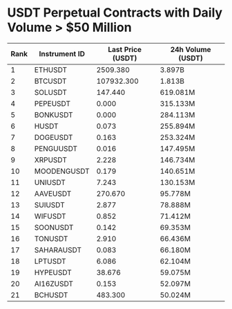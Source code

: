 # USDT Perpetual Contracts with Daily Volume > $50 Million

| Rank | Instrument ID | Last Price (USDT) | 24h Volume (USDT) |
|------|---------------|-------------------|-------------------|
| 1 | ETHUSDT | 2509.380 | 3.897B |
| 2 | BTCUSDT | 107932.300 | 1.813B |
| 3 | SOLUSDT | 147.440 | 619.081M |
| 4 | PEPEUSDT | 0.000 | 315.133M |
| 5 | BONKUSDT | 0.000 | 284.113M |
| 6 | HUSDT | 0.073 | 255.894M |
| 7 | DOGEUSDT | 0.163 | 253.324M |
| 8 | PENGUUSDT | 0.016 | 147.495M |
| 9 | XRPUSDT | 2.228 | 146.734M |
| 10 | MOODENGUSDT | 0.179 | 140.651M |
| 11 | UNIUSDT | 7.243 | 130.153M |
| 12 | AAVEUSDT | 270.670 | 95.778M |
| 13 | SUIUSDT | 2.877 | 78.888M |
| 14 | WIFUSDT | 0.852 | 71.412M |
| 15 | SOONUSDT | 0.142 | 69.353M |
| 16 | TONUSDT | 2.910 | 66.436M |
| 17 | SAHARAUSDT | 0.083 | 66.180M |
| 18 | LPTUSDT | 6.086 | 62.104M |
| 19 | HYPEUSDT | 38.676 | 59.075M |
| 20 | AI16ZUSDT | 0.153 | 52.097M |
| 21 | BCHUSDT | 483.300 | 50.024M |
